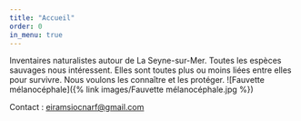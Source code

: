 ```yaml
---
title: "Accueil"
order: 0
in_menu: true
---
```

Inventaires naturalistes autour de La Seyne-sur-Mer.
Toutes les espèces sauvages nous intéressent.
Elles sont toutes plus ou moins liées entre elles pour survivre.
Nous voulons les connaître et les protéger. 
![Fauvette mélanocéphale]({% link images/Fauvette mélanocéphale.jpg %})

Contact : eiramsiocnarf@gmail.com 